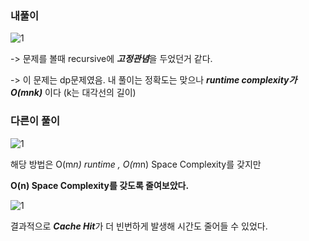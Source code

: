 ### 내풀이     
![1](https://user-images.githubusercontent.com/70446214/155697189-6ece88ec-dcfd-42dd-a338-0a2211b651df.png)   

-> 문제를 볼때 recursive에 ***고정관념***을 두었던거 같다.       

-> 이 문제는 dp문제였음. 내 풀이는 정확도는 맞으나 ***runtime complexity가 O(mnk)*** 이다
(k는 대각선의 길이)    

### 다른이 풀이    
![1](https://user-images.githubusercontent.com/70446214/155697343-29917049-9aa1-4ad2-af52-54562da8f50f.png)   

해당 방법은 O(m*n) runtime , O(m*n) Space Complexity를 갖지만 

**O(n) Space Complexity를 갖도록 줄여보았다.**     

![1](https://user-images.githubusercontent.com/70446214/155697520-741833d4-cd56-48c0-8602-1686a138515d.png)   

결과적으로 ***Cache Hit***가 더 빈번하게 발생해 시간도 줄어들 수 있었다.    
